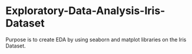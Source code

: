 # Exploratory-Data-Analysis-Iris-Dataset
Purpose is to create EDA by using seaborn and matplot libraries on the Iris Dataset.
